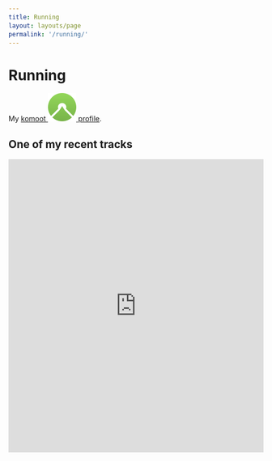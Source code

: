```yaml
---
title: Running
layout: layouts/page
permalink: '/running/'
---
```


# Running

My [komoot ![komoot-logo](../images/komoot.svg) profile](https://www.komoot.com/user/729131540685).


## One of my recent tracks

<iframe src="https://www.komoot.com/tour/51139641/embed?profile=1" width="100%" height="580" frameborder="0" scrolling="no"></iframe>